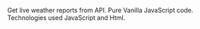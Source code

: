 Get live weather reports from API.
Pure Vanilla JavaScript code.
Technologies used JavaScript and Html.
